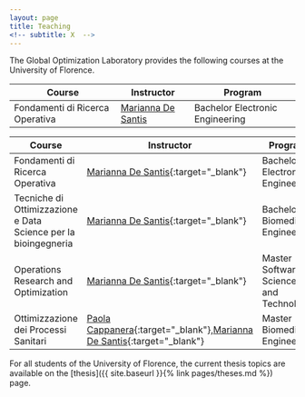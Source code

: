 ```yaml
---
layout: page
title: Teaching
<!-- subtitle: X  -->
---
```


The Global Optimization Laboratory provides the following courses at the University of Florence.

<table class="teaching-table">
  <thead>
    <tr>
      <th>Course</th>
      <th>Instructor</th>
      <th>Program</th>
    </tr>
  </thead>
  <tbody>
    <tr>
      <td>Fondamenti di Ricerca Operativa</td>
      <td><a href="https://cercachi.unifi.it/p-doc2-0-0-A-3f2c372f3a2e2a-0.html" target="_blank">Marianna De Santis</a></td>
      <td>Bachelor Electronic Engineering</td>
    </tr>
    <!-- Add remaining rows similarly -->
  </tbody>
</table>



|Course | Instructor | Program |
| --- | --- | --- |
| Fondamenti di Ricerca Operativa | [Marianna De Santis](https://cercachi.unifi.it/p-doc2-0-0-A-3f2c372f3a2e2a-0.html){:target="_blank"} | Bachelor Electronic Engineering |
| Tecniche di Ottimizzazione e Data Science per la bioingegneria | [Marianna De Santis](https://cercachi.unifi.it/p-doc2-0-0-A-3f2c372f3a2e2a-0.html){:target="_blank"} | Bachelor Biomedical Engineering |
| Operations Research and Optimization | [Marianna De Santis](https://cercachi.unifi.it/p-doc2-0-0-A-3f2c372f3a2e2a-0.html){:target="_blank"} | Master Software: Science and Technology |
| Ottimizzazione dei Processi Sanitari | [Paola Cappanera](https://cercachi.unifi.it/p-doc2-2014-0-A-2b333d2e3529-0.html){:target="_blank"},[Marianna De Santis](https://cercachi.unifi.it/p-doc2-0-0-A-3f2c372f3a2e2a-0.html){:target="_blank"} | Master Biomedical Engineering |
 
For all students of the University of Florence, the current thesis topics are available on the [thesis]({{ site.baseurl }}{% link pages/theses.md %}) page.



